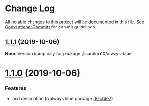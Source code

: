 # Change Log

All notable changes to this project will be documented in this file.
See [Conventional Commits](https://conventionalcommits.org) for commit guidelines.

## [1.1.1](https://github.com/SantiMA10/lerna-publish/compare/v1.1.0...v1.1.1) (2019-10-06)

**Note:** Version bump only for package @santima10/always-blue





# [1.1.0](https://github.com/SantiMA10/lerna-publish/compare/v1.0.5...v1.1.0) (2019-10-06)


### Features

* add description to always blue package ([8ecf4e7](https://github.com/SantiMA10/lerna-publish/commit/8ecf4e7))
